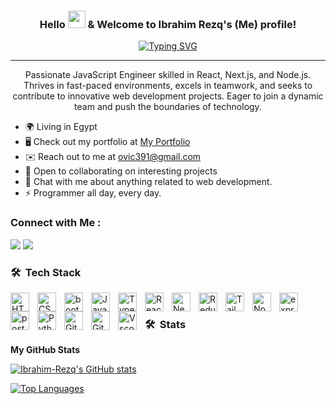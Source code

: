 
<h3 align="center">
  Hello 
  <img src="https://media.giphy.com/media/hvRJCLFzcasrR4ia7z/giphy.gif" width="28">
  & Welcome to Ibrahim Rezq's (Me) profile!
</h3>

<!-- Typing SVG by DenverCoder1 - https://github.com/DenverCoder1/readme-typing-svg -->
<p align="center">
<a href="https://git.io/typing-svg"><img src="https://readme-typing-svg.demolab.com?font=Fira+Code&pause=1000&color=33F7A3&center=true&vCenter=true&random=true&width=435&separator=%3C&lines=Full-stack+Web+Developer%3CJavaScript+Developer+(Next.js);%3CA+Passionate+Learner" alt="Typing SVG" /></a></p> 

---
<p align="center">
Passionate JavaScript Engineer skilled in React, Next.js, and Node.js. Thrives in fast-paced environments, excels in teamwork, and seeks to contribute to innovative web development projects. Eager to join a dynamic team and push the boundaries of technology.
</p> 

* 🌍 Living  in Egypt 
* 🖥 Check out my portfolio at [My Portfolio]()
* ✉️ Reach out to me at [ovic391@gmail.com](ovic391@gmail.com)
* 🤝 Open to collaborating on interesting projects
* 💬 Chat with me about anything related to web development.
* ⚡ Programmer all day, every day.

### Connect with Me :

<a href="https://www.linkedin.com/in/ibrahim-youssef391" target="_blank"><img src="https://img.shields.io/badge/-Ibrahim%20Youssef-0077B5?style=for-the-badge&logo=Linkedin&logoColor=white"/></a>
<a href="https://t.me/i_y_391" target="_blank"><img src="https://img.shields.io/badge/-Ibrahim%20Youssef-0077B5?style=for-the-badge&logo=Telegram&logoColor=white"/></a>


### 🛠 &nbsp;Tech Stack

<div>
<img align="left" alt="HTML" width="30px" style="padding-right:10px;" src="https://cdn.jsdelivr.net/gh/devicons/devicon/icons/html5/html5-plain.svg" />
<img align="left" alt="CSS" width="30px" style="padding-right:10px;" src="https://cdn.jsdelivr.net/gh/devicons/devicon/icons/css3/css3-plain.svg" />
<img align="left" alt="bootstrap" width="30px" style="padding-right:10px;"  src="https://cdn.jsdelivr.net/gh/devicons/devicon/icons/bootstrap/bootstrap-original.svg" />
<img align="left" alt="JavaScript" width="30px" style="padding-right:10px;" src="https://cdn.jsdelivr.net/gh/devicons/devicon/icons/javascript/javascript-plain.svg" />
<img align="left" alt="TypeScript" width="30px" style="padding-right:10px;" src="https://cdn.jsdelivr.net/gh/devicons/devicon/icons/typescript/typescript-plain.svg" />
<img align="left" alt="React" width="30px" style="padding-right:10px;" src="https://cdn.jsdelivr.net/gh/devicons/devicon/icons/react/react-original.svg" />
<img align="left" alt="Nextjs" width="30px" style="padding-right:10px;"  src="https://cdn.jsdelivr.net/gh/devicons/devicon/icons/nextjs/nextjs-original.svg" />
<img align="left" alt="Redux" width="30px" style="padding-right:10px;"  src="https://cdn.jsdelivr.net/gh/devicons/devicon/icons/redux/redux-original.svg" />
<img align="left" alt="TailwindCss" width="30px" style="padding-right:10px;"  src="https://cdn.jsdelivr.net/gh/devicons/devicon/icons/tailwindcss/tailwindcss-plain.svg" />
<img align="left" alt="NodeJS" width="30px" style="padding-right:10px;" src="https://cdn.jsdelivr.net/gh/devicons/devicon/icons/nodejs/nodejs-original.svg" />
<img align="left" alt="express" width="30px" style="padding-right:10px;" src="https://cdn.jsdelivr.net/gh/devicons/devicon/icons/express/express-original.svg" />
<img align="left" alt="postgresql" width="30px" style="padding-right:10px;"  src="https://cdn.jsdelivr.net/gh/devicons/devicon/icons/postgresql/postgresql-original.svg" />
<img align="left" alt="Python" width="30px" style="padding-right:10px;"  src="https://cdn.jsdelivr.net/gh/devicons/devicon/icons/python/python-original.svg" />
<img align="left" alt="Git" width="30px" style="padding-right:10px;"  src="https://cdn.jsdelivr.net/gh/devicons/devicon/icons/git/git-original.svg" />
<img align="left" alt="Githubvi" width="30px" style="padding-right:10px;"  src="https://cdn.jsdelivr.net/gh/devicons/devicon/icons/github/github-original.svg" />
<img align="left" alt="Vscode" width="30px" style="padding-right:10px;"  src="https://cdn.jsdelivr.net/gh/devicons/devicon/icons/vscode/vscode-original.svg" />
<br>
</div>

### 🛠 &nbsp;Stats

<b>My GitHub Stats</b>

<a href="http://www.github.com/Ibrahim-Rezq"><img src="https://github-readme-stats.vercel.app/api?username=Ibrahim-Rezq&show_icons=true&hide=&count_private=true&title_color=33F7A3&text_color=ffffff&icon_color=ef4444&bg_color=1c1917&hide_border=true&show_icons=true" alt="Ibrahim-Rezq's GitHub stats" /></a>

<a href="https://github.com/Ibrahim-Rezq" align="left"><img src="https://github-readme-stats.vercel.app/api/top-langs/?username=Ibrahim-Rezq&langs_count=10&title_color=33F7A3&text_color=ffffff&icon_color=ef4444&bg_color=1c1917&hide_border=true&locale=en&custom_title=Top%20%Languages" alt="Top Languages" /></a>

